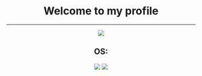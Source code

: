 <div font-family="Roboto">
  <h1 align="center">Welcome to my profile </h1>
  
  <hr>

  <div align="center">
    <a align="center" href="https://github.com/anuraghazra/github-readme-stats">
      <img align="center" src="https://github-readme-stats.vercel.app/api?username=Eduardo-Junior&show_icons=true&theme=dark" />
    </a>
  </div>


  <h2 align="center"> OS: </h2>
  <p align="center">
    <img align="center" src="https://img.shields.io/badge/Windows%2011-%230079d5.svg?style=for-the-badge&logo=Windows%2011&logoColor=white" />
    <img align="center" src="https://img.shields.io/badge/Ubuntu-E95420?style=for-the-badge&logo=ubuntu&logoColor=white" />
  </p>

  <br>
 </div>
